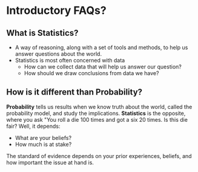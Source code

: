 # Introductory FAQs?

## What is Statistics?

* A way of reasoning, along with a set of tools and methods, to help us answer questions about the world.
* Statistics is most often concerned with data
  * How can we collect data that will help us answer our question?
  * How should we draw conclusions from data we have?

## How is it different than Probability?

**Probability** tells us results when we know truth about the world, called the probability model, and study the implications. **Statistics** is the opposite, where you ask "You roll a die 100 times and got a six 20 times. Is this die fair? Well, it depends:

* What are your beliefs?&#x20;
* How much is at stake?&#x20;

The standard of evidence depends on your prior experiences, beliefs, and how important the issue at hand is.

